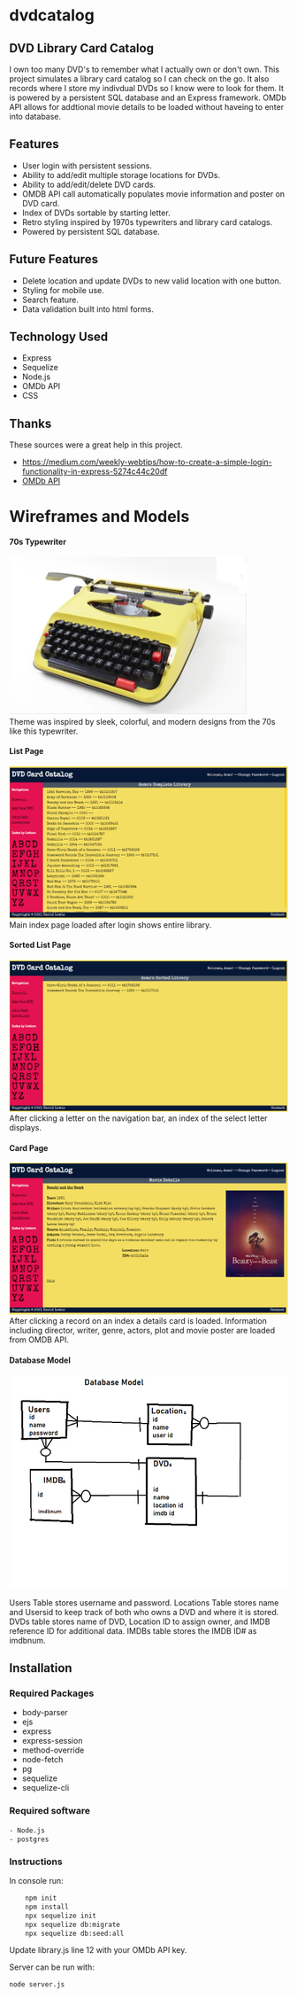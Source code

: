 # dvdcatalog
## DVD Library Card Catalog

I own too many DVD's to remember what I actually own or don't own. This project simulates a library card catalog so I can check on the go. It also records where I store my indivdual DVDs so I know were to look for them. It is powered by a persistent SQL database and an Express framework. OMDb API allows for addtional movie details to be loaded without haveing to enter into database.

## Features

- User login with persistent sessions.
- Ability to add/edit multiple storage locations for DVDs.
- Ability to add/edit/delete DVD cards.
- OMDB API call automatically populates movie information and poster on DVD card.
- Index of DVDs sortable by starting letter.
- Retro styling inspired by 1970s typewriters and library card catalogs.
- Powered by persistent SQL database.


## Future Features

- Delete location and update DVDs to new valid location with one button.
- Styling for mobile use.
- Search feature.
- Data validation built into html forms.

## Technology Used

- Express
- Sequelize
- Node.js
- OMDb API
- CSS

## Thanks

These sources were a great help in this project.

- <a href="https://medium.com/weekly-webtips/how-to-create-a-simple-login-functionality-in-express-5274c44c20df">https://medium.com/weekly-webtips/how-to-create-a-simple-login-functionality-in-express-5274c44c20df</a>
- <a href="https://www.omdbapi.com/">OMDb API</a>

# Wireframes and Models

#### 70s Typewriter<br/>
![Typewriter](https://raw.githubusercontent.com/davidglic/dvdcatalog/main/images/yellowtypewriter.png)<br/>
Theme was inspired by sleek, colorful, and modern designs from the 70s like this typewriter.

#### List Page<br/>
![list page](https://raw.githubusercontent.com/davidglic/dvdcatalog/main/images/index%20screenshot.png)
Main index page loaded after login shows entire library.

#### Sorted List Page<br/>
![landing page](https://raw.githubusercontent.com/davidglic/dvdcatalog/main/images/sorted%20index%20screen.png)
After clicking a letter on the navigation bar, an index of the select letter displays.

#### Card Page<br/>
![card page](https://raw.githubusercontent.com/davidglic/dvdcatalog/main/images/cardscreenshot.png)
After clicking a record on an index a details card is loaded. Information including director, writer, genre, actors, plot and movie poster are loaded from OMDB API.

#### Database Model<br/>
![database model](https://raw.githubusercontent.com/davidglic/dvdcatalog/main/images/database%20model.png)

Users Table stores username and password.
Locations Table stores name and Usersid to keep track of both who owns a DVD and where it is stored.
DVDs table stores name of DVD,  Location ID to assign owner, and IMDB reference ID for additional data.
IMDBs table stores the IMDB ID# as imdbnum.

## Installation

### Required Packages
    
- body-parser
- ejs
- express
- express-session
- method-override
- node-fetch
- pg
- sequelize
- sequelize-cli

### Required software
    
    - Node.js
    - postgres

### Instructions

In console run:
```
    npm init
    npm install
    npx sequelize init
    npx sequelize db:migrate
    npx sequelize db:seed:all

```
Update library.js line 12 with your OMDb API key.

Server can be run with:
```
node server.js
```